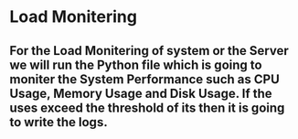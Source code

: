 # Load Monitering
## For the Load Monitering of system or the Server  we will run the Python file which is going to moniter the System Performance such as CPU Usage, Memory Usage and Disk Usage. If the uses exceed the threshold of its then it is going to write the logs.  